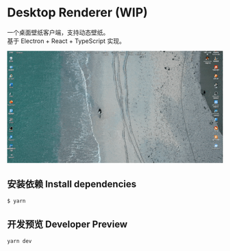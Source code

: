 # Desktop Renderer (WIP)

一个桌面壁纸客户端，支持动态壁纸。  
基于 Electron + React + TypeScript 实现。

![](https://raw.githubusercontent.com/wangrongding/image-house/master/images202204250101273.gif)

## 安装依赖 Install dependencies

```bash
$ yarn
```

## 开发预览 Developer Preview

```sh
yarn dev
```

